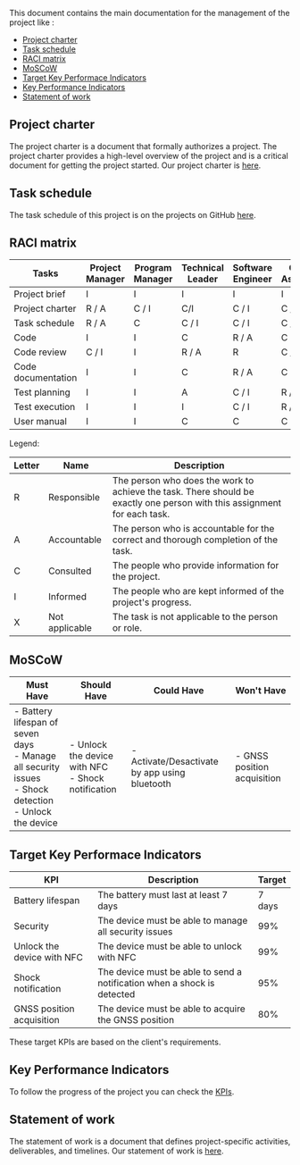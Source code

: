 This document contains the main documentation for the management of the project like :

- [Project charter](#project-charter)
- [Task schedule](#task-schedule)
- [RACI matrix](#raci-matrix)
- [MoSCoW](#moscow)
- [Target Key Performace Indicators](#target-key-performace-indicators)
- [Key Performance Indicators](#key-performance-indicators)
- [Statement of work](#statement-of-work)

## Project charter

The project charter is a document that formally authorizes a project. The project charter provides a high-level overview of the project and is a critical document for getting the project started. Our project charter is [here](projectCharter.md).

## Task schedule

The task schedule of this project is on the projects on GitHub [here]( https://github.com/orgs/algosup/projects/25/views/1).

## RACI matrix

|Tasks|Project Manager|Program Manager|Technical Leader|Software Engineer|Quality Assurance|Technical Writer|Customer|
|-----|---------------|---------------|----------------|-----------------|------------------|-----------------|--------|
|Project brief|I|I|I|I|I|I|R / A|
|Project charter|R / A|C / I|C/I|C / I|C / I|C / I|C / I|
|Task schedule|R / A|C|C / I|C / I|C / I|C / I|I|
|Code|I|I|C|R / A|C|C|X|
|Code review|C / I|I|R / A|R|C / I|C / I|X|
|Code documentation|I|I|C|R / A|C|C|X|
|Test planning|I|I|A|C / I|R / A|C|X|
|Test execution|I|I|I|C / I|R / A|C|X|
|User manual| I|I|C|C|C|R / A|I|

Legend:

|Letter|Name|Description|
|------|----|-----------|
|R|Responsible|The person who does the work to achieve the task. There should be exactly one person with this assignment for each task.|
|A|Accountable|The person who is accountable for the correct and thorough completion of the task.|
|C|Consulted|The people who provide information for the project.|
|I|Informed|The people who are kept informed of the project's progress.|
|X|Not applicable|The task is not applicable to the person or role.|

## MoSCoW

| Must Have| Should Have | Could Have | Won't Have |
| -------- | ----------- | ---------- | ---------- |
| - Battery lifespan of seven days <br> - Manage all security issues <br> - Shock detection <br> - Unlock the device | - Unlock the device with NFC <br> - Shock notification|- Activate/Desactivate by app using bluetooth| - GNSS position acquisition|

## Target Key Performace Indicators

| KPI | Description | Target |
| --- | ----------- | ------ |
| Battery lifespan | The battery must last at least 7 days | 7 days |
| Security | The device must be able to manage all security issues | 99% |
| Unlock the device with NFC | The device must be able to unlock with NFC | 99% |
| Shock notification | The device must be able to send a notification when a shock is detected | 95% |
| GNSS position acquisition | The device must be able to acquire the GNSS position | 80% |

These target KPIs are based on the client's requirements.

## Key Performance Indicators

To follow the progress of the project you can check the [KPIs](https://docs.google.com/spreadsheets/d/1Py72_1mZQ5l20KM0fd6HdSRnmj49YibWoImaeFKPc8U/edit?usp=sharing).

## Statement of work

The statement of work is a document that defines project-specific activities, deliverables, and timelines. Our statement of work is [here](statementOfWork.md).
